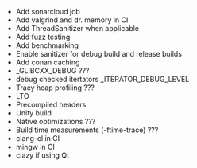 - Add sonarcloud job
- Add valgrind and dr. memory in CI
- Add ThreadSanitizer when applicable
- Add fuzz testing
- Add benchmarking
- Enable sanitizer for debug build and release builds
- Add conan caching
- _GLIBCXX_DEBUG ???
- debug checked itertators _ITERATOR_DEBUG_LEVEL
- Tracy heap profiling ???
- LTO
- Precompiled headers
- Unity build
- Native optimizations ???
- Build time measurements (-ftime-trace) ???
- clang-cl in CI
- mingw in CI
- clazy if using Qt